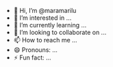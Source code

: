 - 👋 Hi, I’m @maramarilu
- 👀 I’m interested in ...
- 🌱 I’m currently learning ...
- 💞️ I’m looking to collaborate on ...
- 📫 How to reach me ...
- 😄 Pronouns: ...
- ⚡ Fun fact: ...

<!---
maramarilu/maramarilu is a ✨ special ✨ repository because its `README.md` (this file) appears on your GitHub profile.
You can click the Preview link to take a look at your changes.
--->
